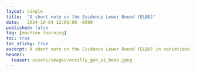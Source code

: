 ```yaml
---
layout: single
title:  "A short note on the Evidence Lower Bound (ELBO)"
date:   2024-10-04 12:00:00 -0600
published: false
tag: [machine learning]
toc: true
toc_sticky: true
excerpt: A short note on the Evidence Lower Bound (ELBO) in variational inference.
header:
  teaser: assets/images/oreilly_gen_ai_book.jpeg
---
```




